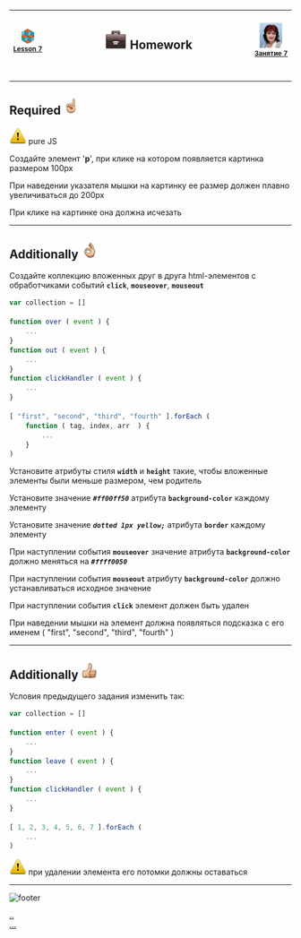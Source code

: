 [footer]: https://github.com/garevna/js-course/raw/master/images/a-level-ico.png?raw=true
[hw-40]: https://raw.githubusercontent.com/garevna/a-level-js-lessons/master/ico/briefcase-40.png
[point-30]: https://raw.githubusercontent.com/garevna/a-level-js-lessons/master/ico/point_up-30.png
[ok-30]: https://raw.githubusercontent.com/garevna/a-level-js-lessons/master/ico/ok-30.png
[super-30]: https://raw.githubusercontent.com/garevna/a-level-js-lessons/master/ico/super-30.png
[warn-30]: https://raw.githubusercontent.com/garevna/a-level-js-lessons/master/ico/warning-30.png
[ico25]: https://raw.githubusercontent.com/garevna/a-level-js-lessons/master/ico/a-level-25.png
[space-800]: https://raw.githubusercontent.com/garevna/a-level-js-lessons/master/ico/space-800.png
[me]: https://raw.githubusercontent.com/garevna/a-level-js-lessons/master/ico/myPhoto-40.png "Ⓒ Irina Fylyppova ( garevna ) 2019"

[lesson]: ../lessons/lesson-07.md

| ![ico25] <br/><sup>[**Lesson&nbsp;7**][lesson]</sup> | <h2>![hw-40] Homework</h2>![space-800] | ![me] <br/><sup>[**Занятие&nbsp;7**][lesson]</sup> |
|-|-|-|

______________________________________________________________________________

## Required ![point-30]

![warn-30] pure JS

Создайте элемент '**p**', при клике на котором появляется картинка размером 100px

При наведении указателя мышки на картинку ее размер должен плавно увеличиваться до 200px

При клике на картинке она должна исчезать

______________________________________________________________________________

## Additionally ![ok-30]

Создайте коллекцию вложенных друг в друга html-элементов с обработчиками событий **`click`**, **`mouseover`**, **`mouseout`**

```javascript
var collection = []

function over ( event ) {
    ...
}
function out ( event ) {
    ...
}
function clickHandler ( event ) {
    ...
}

[ "first", "second", "third", "fourth" ].forEach (
    function ( tag, index, arr  ) {
        ...
    }
)
```
Установите атрибуты стиля **`width`** и **`height`** такие, чтобы вложенные элементы были меньше размером, чем родитель

Установите значение **_`#ff00ff50`_** атрибута **`background-color`** каждому элементу

Установите значение **_`dotted 1px yellow;`_** атрибута **`border`** каждому элементу

При наступлении события **`mouseover`** значение атрибута **`background-color`** должно меняться на **_`#ffff0050`_**

При наступлении события **`mouseout`** атрибуту **`background-color`** должно устанавливаться исходное значение

При наступлении события **`click`** элемент должен быть удален

При наведении мышки на элемент должна появляться подсказка с его именем ( "first", "second", "third", "fourth" )

______________________________________________________________________________

## Additionally ![super-30]

Условия предыдущего задания изменить так:

```javascript
var collection = []

function enter ( event ) {
    ...
}
function leave ( event ) {
    ...
}
function clickHandler ( event ) {
    ...
}

[ 1, 2, 3, 4, 5, 6, 7 ].forEach (
    ...
)
```

![warn-30] при удалении элемента его потомки должны оставаться

_________________________________________________________________________

![footer]

[..](hw-07-2.md)<br>
[...](hw-07-3.md)
